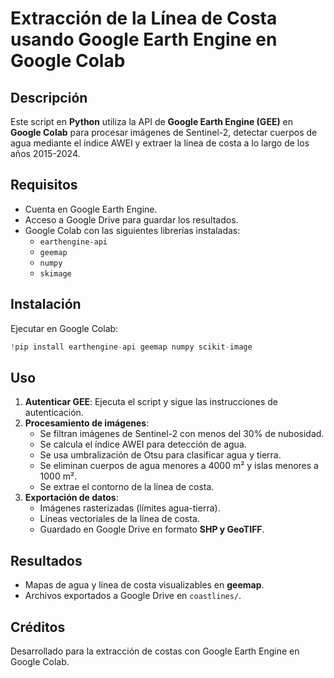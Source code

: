 # Extracción de la Línea de Costa usando Google Earth Engine en Google Colab

## Descripción
Este script en **Python** utiliza la API de **Google Earth Engine (GEE)** en **Google Colab** para procesar imágenes de Sentinel-2, detectar cuerpos de agua mediante el índice AWEI y extraer la línea de costa a lo largo de los años 2015-2024.

## Requisitos
- Cuenta en Google Earth Engine.
- Acceso a Google Drive para guardar los resultados.
- Google Colab con las siguientes librerías instaladas:
  - `earthengine-api`
  - `geemap`
  - `numpy`
  - `skimage`

## Instalación
Ejecutar en Google Colab:
```python
!pip install earthengine-api geemap numpy scikit-image
```

## Uso
1. **Autenticar GEE**: Ejecuta el script y sigue las instrucciones de autenticación.
2. **Procesamiento de imágenes**:
   - Se filtran imágenes de Sentinel-2 con menos del 30% de nubosidad.
   - Se calcula el índice AWEI para detección de agua.
   - Se usa umbralización de Otsu para clasificar agua y tierra.
   - Se eliminan cuerpos de agua menores a 4000 m² y islas menores a 1000 m².
   - Se extrae el contorno de la línea de costa.
3. **Exportación de datos**:
   - Imágenes rasterizadas (límites agua-tierra).
   - Líneas vectoriales de la línea de costa.
   - Guardado en Google Drive en formato **SHP y GeoTIFF**.

## Resultados
- Mapas de agua y línea de costa visualizables en **geemap**.
- Archivos exportados a Google Drive en `coastlines/`.

## Créditos
Desarrollado para la extracción de costas con Google Earth Engine en Google Colab.

